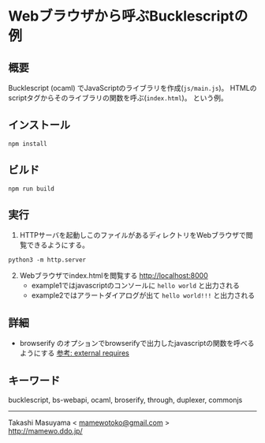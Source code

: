 Webブラウザから呼ぶBucklescriptの例
===================================

概要
----
Bucklescript (ocaml) でJavaScriptのライブラリを作成(`js/main.js`)。
HTMLのscriptタグからそのライブラリの関数を呼ぶ(`index.html`)。 という例。

インストール
-----------

```
npm install
```

ビルド
-----

```
npm run build
```

実行
-----

1. HTTPサーバを起動しこのファイルがあるディレクトリをWebブラウザで閲覧できるようにする。

```
python3 -m http.server
```

2. Webブラウザでindex.htmlを閲覧する <http://localhost:8000>
    * example1ではjavascriptのコンソールに `hello world` と出力される
    * example2ではアラートダイアログが出て `hello world!!!` と出力される

詳細
----
* browserify のオプションでbrowserifyで出力したjavascriptの関数を呼べるようにする [参考: external requires](https://github.com/browserify/browserify#external-requires)

キーワード
---------
bucklescript, bs-webapi, ocaml, broserify, through, duplexer, commonjs

-----
Takashi Masuyama < mamewotoko@gmail.com >  
http://mamewo.ddo.jp/

